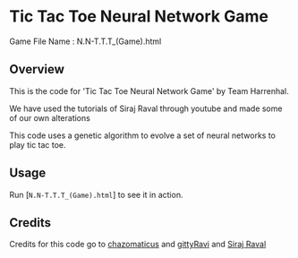 Tic Tac Toe Neural Network Game
======
Game File Name : N.N-T.T.T_(Game).html

## Overview

This is the code for 'Tic Tac Toe Neural Network Game' by Team Harrenhal. 

We have used the tutorials of Siraj Raval through youtube and made some of our own alterations

This code uses a genetic algorithm to evolve a set of neural networks to play tic tac toe.

## Usage

Run [`N.N-T.T.T_(Game).html`] to see it in action.

## Credits

Credits for this code go to [chazomaticus](https://github.com/chazomaticus) and [gittyRavi](https://github.com/gittyRavi) and [Siraj Raval](https://www.youtube.com/watch?v=0a-52ntK3T8)
